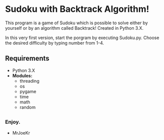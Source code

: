 # Sudoku with Backtrack Algorithm!
This program is a game of Sudoku which is possible to solve either by yourself or by an algorithm called Backtrack!
Created in Python 3.X.

In this very first version, start the porgram by executing Sudoku.py. Choose the desired difficulty by typing number from 1-4.

## Requirements
  - Python 3.X
  - **Modules:**
    - threading
    - os
    - pygame
    - time
    - math
    - random
##

### Enjoy.
  - MrJoeKr
